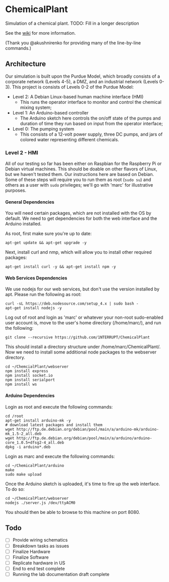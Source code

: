 # ChemicalPlant
Simulation of a chemical plant. TODO: Fill in a longer description

See the [wiki](https://github.com/1NTERRUPT/ChemicalPlant/wiki) for more information.

(Thank you @akushnirenko for providing many of the line-by-line commands.)

## Architecture
Our simulation is built upon the Purdue Model, which broadly consists of a corporate network (Levels 4-5), a DMZ, and an industrial network (Levels 0-3). This project is consists of Levels 0-2 of the Purdue Model:

- Level 2: A Debian Linux-based human machine interface (HMI)
  - This runs the operator interface to monitor and control the chemical mixing system;
- Level 1: An Arduino-based controller
  - The Arduino sketch here controls the on/off state of the pumps and duration of time they run based on input from the operator interface;
- Level 0: The pumping system
  - This consists of a 12-volt power supply, three DC pumps, and jars of colored water representing different chemicals.

### Level 2 - HMI
All of our testing so far has been either on Raspbian for the Raspberry Pi or Debian virtual machines. This should be doable on other flavors of Linux, but we haven't tested them. Our instructions here are based on Debian. Some of these steps will require you to run them as root (```sudo su```) and others as a user with ```sudo``` privileges; we'll go with 'marc' for illustrative purposes.

#### General Dependencies
You will need certain packages, which are not installed with the OS by default. We need to get dependencies for both the web interface and the Arduino installed.

As root, first make sure you're up to date:
```
apt-get update && apt-get upgrade -y
```
Next, install curl and nmp, which will allow you to install other required packages:
```
apt-get install curl -y && apt-get install npm -y
```
#### Web Services Dependencies
We use nodejs for our web services, but don't use the version installed by apt. Please run the following as root:
```
curl -sL https://deb.nodesource.com/setup_4.x | sudo bash -
apt-get install nodejs -y
```
Log out of root and login as 'marc' or whatever your non-root sudo-enabled user account is, move to the user's home directory (/home/marc/), and run the following:
```
git clone --recursive https://github.com/1NTERRUPT/ChemicalPlant
```
This should install a directory structure under /home/marc/ChemicalPlant/. Now we need to install some additional node packages to the webserver directory.
```
cd ~/ChemcialPlant/webserver
npm install express
npm install socket.io
npm install serialport
npm install ws
```
#### Arduino Dependencies
Login as root and execute the following commands:
```
cd /root
apt-get install arduino-mk -y
# download latest packages and install them
wget http://ftp.de.debian.org/debian/pool/main/a/arduino-mk/arduino-mk_1.5-2_all.deb
wget http://ftp.de.debian.org/debian/pool/main/a/arduino/arduino-core_1.0.5+dfsg2-4_all.deb
dpkg -i arduino*.deb
```
Login as marc and execute the following commands:
```
cd ~/ChemicalPlant/arduino
make
sudo make upload
```
Once the Arduino sketch is uploaded, it's time to fire up the web interface. To do so:
```
cd ~/ChemicalPlant/webserver
nodejs ./server.js /dev/ttyACM0
```
You should then be able to browse to this machine on port 8080.

## Todo
 - [ ] Provide wiring schematics
 - [ ] Breakdown tasks as issues
 - [ ] Finalize Hardware
 - [ ] Finalize Software
 - [ ] Replicate hardware in US
 - [ ] End to end test complete
 - [ ] Running the lab documentation draft complete
